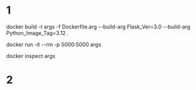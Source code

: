 # 1

docker build -t args -f Dockerfile.arg --build-arg Flask_Ver=3.0 --build-arg Python_Image_Tag=3.12 .

docker run -it --rm -p 5000:5000 args

docker inspect args

# 2